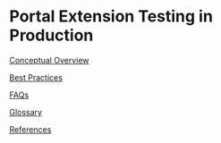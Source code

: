 
# Portal Extension Testing in Production 

<a name="portalfxExtensionsHostingService"></a>
<!-- link to this document is [portalfx-extensions-testing-in-production.md]()
-->

[Conceptual Overview](./portalfx-extensions-testing-in-production-overview.md)

[Best Practices](./portalfx-extensions-testing-in-production-bestPractices.md)

[FAQs](./portalfx-extensions-faq-testing-in-production.md)

[Glossary](./portalfx-extensions-testing-in-production-glossary.md)

[References](./portalfx-extensions-testing-in-production-references.md)